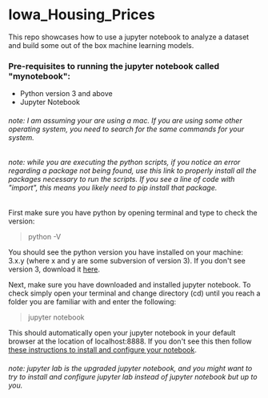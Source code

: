 # Iowa_Housing_Prices

This repo showcases how to use a jupyter notebook to analyze a dataset and build some out of the box machine learning models.

### Pre-requisites to running the jupyter notebook called "mynotebook":
- Python version 3 and above
- Jupyter Notebook

###### note: I am assuming your are using a mac. If you are using some other operating system, you need to search for the same commands for your system.

###### note: while you are executing the python scripts, if you notice an error regarding a package not being found, use this link to properly install all the packages necessary to run the scripts.  If you see a line of code with "import", this means you likely need to pip install that package.  

First make sure you have python by opening terminal and type to check the version:

> python -V

You should see the python version you have installed on your machine: 3.x.y (where x and y are some subversion of version 3).
If you don't see version 3, download it [here](https://www.python.org/downloads/).

Next, make sure you have downloaded and installed jupyter notebook. To check simply open your terminal and change directory (cd) until you reach a folder you are familiar with and enter the following:

> jupyter notebook

This should automatically open your jupyter notebook in your default browser at the location of localhost:8888.  If you don't see this then follow [these instructions to install and configure your notebook](https://jupyter.org/install).  

###### note: jupyter lab is the upgraded jupyter notebook, and you might want to try to install and configure jupyter lab instead of jupyter notebook but up to you.


